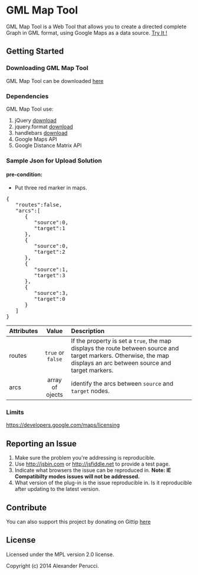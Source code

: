 GML Map Tool
=======================

GML Map Tool is a Web Tool that allows you to create a directed complete Graph in GML format, using Google Maps as a data source. [Try It !](http://www.alexanderperucci.com/portfolio-demo/gmlmaptool/)

## Getting Started

### Downloading GML Map Tool

GML Map Tool can be downloaded [here](https://github.com/prednaxela/gmlmaptool/archive/master.zip)

### Dependencies

GML Map Tool use:

 1. jQuery [download](http://jquery.com/) 
 2. jquery.format [download](https://github.com/zachofalltrades/jquery.format)
 3. handlebars [download](http://handlebarsjs.com/) 
 4. Google Maps API
 5. Google Distance Matrix API

### Sample Json for Upload Solution

#### pre-condition: 
 - Put three red marker in maps.

<pre>
{
   "routes":false,
   "arcs":[
      {
         "source":0,
         "target":1
      },
      {
         "source":0,
         "target":2
      },
      {
         "source":1,
         "target":3
      },
      {
         "source":3,
         "target":0
      }
   ]
}
</pre>

| Attributes | Value             | Description  |
| ---------- |:-----------------:|:------------|
| routes     | `true` or `false` | If the property is set a `true`, the map displays the route between source and target markers. Otherwise, the map displays an arc between source and target markers. |
| arcs       | array of ojects   | identify the arcs between `source` and `target` nodes.|


### Limits

 https://developers.google.com/maps/licensing
 

## Reporting an Issue

1. Make sure the problem you're addressing is reproducible.
2. Use http://jsbin.com or http://jsfiddle.net to provide a test page.
3. Indicate what browsers the issue can be reproduced in. **Note: IE Compatibilty modes issues will not be addressed.**
4. What version of the plug-in is the issue reproducible in. Is it reproducible after updating to the latest version.

## Contribute
You can also support this project by donating on Gittip [here](https://www.gittip.com/prednaxela/)

## License
Licensed under the MPL version 2.0 license.

Copyright (c) 2014 Alexander Perucci.
